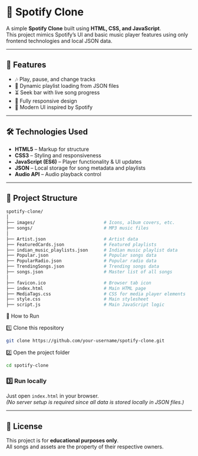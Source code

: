# 🎵 Spotify Clone

A simple **Spotify Clone** built using **HTML, CSS, and JavaScript**.  
This project mimics Spotify’s UI and basic music player features using only frontend technologies and local JSON data.

---

## 📌 Features
- 🎶 Play, pause, and change tracks
- 📃 Dynamic playlist loading from JSON files
- ⏳ Seek bar with live song progress
- 📱 Fully responsive design
- 🎨 Modern UI inspired by Spotify

---

## 🛠 Technologies Used
- **HTML5** – Markup for structure
- **CSS3** – Styling and responsiveness
- **JavaScript (ES6)** – Player functionality & UI updates
- **JSON** – Local storage for song metadata and playlists
- **Audio API** – Audio playback control

---

## 📂 Project Structure
```bash
spotify-clone/
│
├── images/                          # Icons, album covers, etc.
├── songs/                           # MP3 music files
│
├── Artist.json                      # Artist data
├── FeaturedCards.json               # Featured playlists
├── indian_music_playlists.json      # Indian music playlist data
├── Popular.json                     # Popular songs data
├── PopularRadio.json                # Popular radio data
├── TrendingSongs.json               # Trending songs data
├── songs.json                       # Master list of all songs
│
├── favicon.ico                      # Browser tab icon
├── index.html                       # Main HTML page
├── MediaTags.css                    # CSS for media player elements
├── style.css                        # Main stylesheet
├── script.js                        # Main JavaScript logic

```

🚀 How to Run

1️⃣ Clone this repository

```bash
git clone https://github.com/your-username/spotify-clone.git
```

2️⃣ Open the project folder
```bash
cd spotify-clone
```

### 3️⃣ Run locally  
Just open `index.html` in your browser.  
*(No server setup is required since all data is stored locally in JSON files.)*

---

## 📜 License  
This project is for **educational purposes only**.  
All songs and assets are the property of their respective owners.

